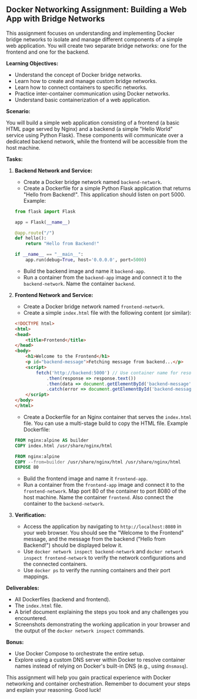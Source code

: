 ## Docker Networking Assignment: Building a Web App with Bridge Networks

This assignment focuses on understanding and implementing Docker bridge networks to isolate and manage different components of a simple web application. You will create two separate bridge networks: one for the frontend and one for the backend.

**Learning Objectives:**

*   Understand the concept of Docker bridge networks.
*   Learn how to create and manage custom bridge networks.
*   Learn how to connect containers to specific networks.
*   Practice inter-container communication using Docker networks.
*   Understand basic containerization of a web application.

**Scenario:**

You will build a simple web application consisting of a frontend (a basic HTML page served by Nginx) and a backend (a simple "Hello World" service using Python Flask). These components will communicate over a dedicated backend network, while the frontend will be accessible from the host machine.

**Tasks:**

1.  **Backend Network and Service:**
    *   Create a Docker bridge network named `backend-network`.
    *   Create a Dockerfile for a simple Python Flask application that returns "Hello from Backend!". This application should listen on port 5000. Example:

    ```python
    from flask import Flask

    app = Flask(__name__)

    @app.route("/")
    def hello():
        return "Hello from Backend!"

    if __name__ == "__main__":
        app.run(debug=True, host='0.0.0.0', port=5000)
    ```

    *   Build the backend image and name it `backend-app`.
    *   Run a container from the `backend-app` image and connect it to the `backend-network`. Name the container `backend`.

2.  **Frontend Network and Service:**
    *   Create a Docker bridge network named `frontend-network`.
    *   Create a simple `index.html` file with the following content (or similar):

    ```html
    <!DOCTYPE html>
    <html>
    <head>
        <title>Frontend</title>
    </head>
    <body>
        <h1>Welcome to the Frontend</h1>
        <p id="backend-message">Fetching message from backend...</p>
        <script>
            fetch('http://backend:5000') // Use container name for resolution
                .then(response => response.text())
                .then(data => document.getElementById('backend-message').innerText = data)
                .catch(error => document.getElementById('backend-message').innerText = "Error connecting to backend.");
        </script>
    </body>
    </html>
    ```

    *   Create a Dockerfile for an Nginx container that serves the `index.html` file. You can use a multi-stage build to copy the HTML file. Example Dockerfile:

    ```dockerfile
    FROM nginx:alpine AS builder
    COPY index.html /usr/share/nginx/html

    FROM nginx:alpine
    COPY --from=builder /usr/share/nginx/html /usr/share/nginx/html
    EXPOSE 80
    ```

    *   Build the frontend image and name it `frontend-app`.
    *   Run a container from the `frontend-app` image and connect it to the `frontend-network`. Map port 80 of the container to port 8080 of the host machine. Name the container `frontend`. Also connect the container to the `backend-network`.

3.  **Verification:**
    *   Access the application by navigating to `http://localhost:8080` in your web browser. You should see the "Welcome to the Frontend" message, and the message from the backend ("Hello from Backend!") should be displayed below it.
    *   Use `docker network inspect backend-network` and `docker network inspect frontend-network` to verify the network configurations and the connected containers.
    *   Use `docker ps` to verify the running containers and their port mappings.

**Deliverables:**

*   All Dockerfiles (backend and frontend).
*   The `index.html` file.
*   A brief document explaining the steps you took and any challenges you encountered.
*   Screenshots demonstrating the working application in your browser and the output of the `docker network inspect` commands.

**Bonus:**

*   Use Docker Compose to orchestrate the entire setup.
*   Explore using a custom DNS server within Docker to resolve container names instead of relying on Docker's built-in DNS (e.g., using `dnsmasq`).

This assignment will help you gain practical experience with Docker networking and container orchestration. Remember to document your steps and explain your reasoning. Good luck!
